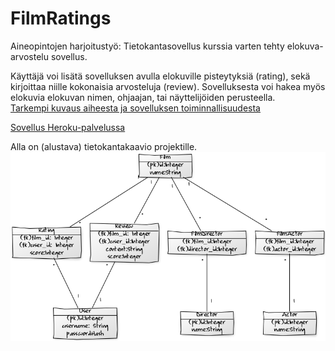 # FilmRatings
Aineopintojen harjoitustyö: Tietokantasovellus kurssia varten tehty elokuva-arvostelu sovellus.   
    
Käyttäjä voi lisätä sovelluksen avulla elokuville pisteytyksiä (rating), sekä kirjoittaa niille kokonaisia arvosteluja (review). Sovelluksesta voi hakea myös elokuvia elokuvan nimen, ohjaajan, tai näyttelijöiden perusteella.   
[Tarkempi kuvaus aiheesta ja sovelluksen toiminnallisuudesta](https://github.com/antlammi/FilmRatings/blob/master/dokumentaatio/Toiminnallisuus.md)

[Sovellus Heroku-palvelussa](https://shielded-hamlet-29677.herokuapp.com/)
    
Alla on (alustava) tietokantakaavio projektille.
![Image](https://github.com/antlammi/FilmRatings/blob/master/dokumentaatio/Tietokantakaavio%20v1.png)
